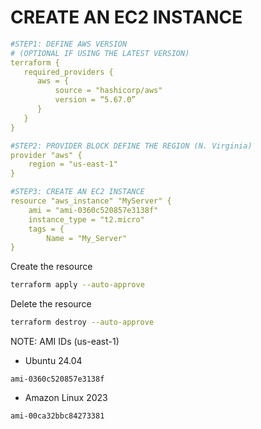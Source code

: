 # CREATE AN EC2 INSTANCE

```yaml
#STEP1: DEFINE AWS VERSION
# (OPTIONAL IF USING THE LATEST VERSION)
terraform {
   required_providers {
      aws = {
          source = "hashicorp/aws"
          version = “5.67.0”
      }
   }
}

#STEP2: PROVIDER BLOCK DEFINE THE REGION (N. Virginia)
provider "aws" {
    region = "us-east-1"
}

#STEP3: CREATE AN EC2 INSTANCE
resource "aws_instance" "MyServer" {
    ami = "ami-0360c520857e3138f"
    instance_type = "t2.micro"
    tags = {
        Name = "My_Server"
}
```
Create the resource
```sh
terraform apply --auto-approve
```

Delete the resource
```sh
terraform destroy --auto-approve
```

NOTE: AMI IDs (us-east-1) <br>
* Ubuntu 24.04
```
ami-0360c520857e3138f
```
* Amazon Linux 2023
```
ami-00ca32bbc84273381
```
